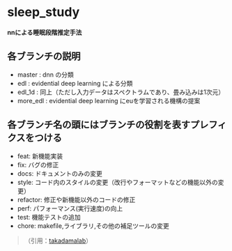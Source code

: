 # sleep_study

<strong>nnによる睡眠段階推定手法</strong>

## 各ブランチの説明
- master : dnn の分類
- edl : evidential deep learning による分類
- edl_1d : 同上（ただし入力データはスペクトラムであり、畳み込みは1次元）
- more_edl : evidential deep learning にeuを学習される機構の提案

## 各ブランチ名の頭にはブランチの役割を表すプレフィクスをつける
- feat: 新機能実装
- fix: バグの修正
- docs: ドキュメントのみの変更
- style: コード内のスタイルの変更（改行やフォーマットなどの機能以外の変更）
- refactor: 修正や新機能以外のコードの修正
- perf: パフォーマンス(実行速度)の向上
- test: 機能テストの追加
- chore: makefile,ライブラリ,その他の補足ツールの変更
>（引用：[takadamalab](https://github.com/takadamalab)）